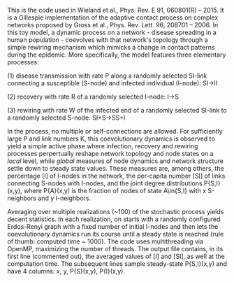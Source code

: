 This is the code used in Wieland et al., Phys. Rev. E 91, 060801(R) – 2015. It is a Gillespie implementation of the adaptive contact process on complex networks proposed by Gross et al., Phys. Rev. Lett. 96, 208701 – 2006. In this toy model, a dynamic process on a network - disease spreading in a human population - coevolves with that network's topology through a simple rewiring mechanism which mimicks a change in contact patterns during the epidemic. More specifically, the model features three elementary processes: 

(1) disease transmission with rate P along a randomly selected SI-link connecting a susceptible (S-node) and infected individual (I-node): SI->II

(2) recovery with rate R of a randomly selected I-node: I->S

(3) rewiring with rate W of the infected end of a randomly selected SI-link to a randomly selected S-node: SI+S->SS+I

In the process, no multiple or self-connections are allowed. For sufficiently large P and link numbers K, this coevolutionary dynamics is observed to yield a simple active phase where infection, recovery and rewiring processes perpertually reshape network topology and node states on a *local* level, while *global* measures of node dynamics and network structure settle down to steady state values. These measures are, among others, the percentage [I] of I-nodes in the network, the per-capita number [SI] of links connecting S-nodes with I-nodes, and the joint degree distributions P{S,I}(x,y), where P{A}(x,y) is the fraction of nodes of state A\in{S,I} with x S-neighbors and y I-neighbors.

Averaging over multiple realizations (~100) of the stochastic process yields decent statistics. In each realization, on starts with a randomly configured Erdos-Renyi graph with a fixed number of initial I-nodes and then lets the coevolutionary dynamics run its course until a steady state is reached (rule of thumb: computed time ~ 1000). The code uses multithreading via OpenMP, maximizing the number of threads. The output file contains, in its first line (commented out), the averaged values of [I] and [SI], as well at the computation time. The subsequent lines sample steady-state P{S,I}(x,y) and have 4 columns: x, y, P{S}(x,y), P{I}(x,y).
